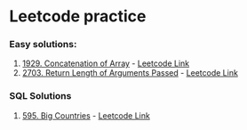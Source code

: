 # Leetcode practice

### Easy solutions:

1. [1929. Concatenation of Array](./1929.%20Concatenation.%20of.%20Array) - [Leetcode Link](https://leetcode.com/problems/concatenation-of-array/)
2. [2703. Return Length of Arguments Passed](./2703.%20Return%20Length%20of%20Arguments%20Passed) - [Leetcode Link](https://leetcode.com/problems/return-length-of-arguments-passed)

### SQL Solutions
1. [595. Big Countries](SQL-Practice-Questions/595-big-countries.sql) - [Leetcode Link](https://leetcode.com/problems/big-countries)